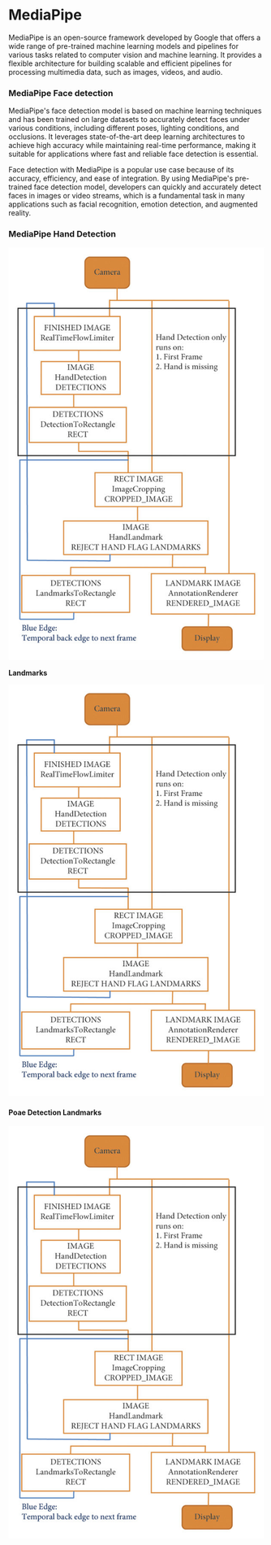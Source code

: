 # MediaPipe
MediaPipe is an open-source framework developed by Google that offers a wide range of pre-trained machine learning models and pipelines for various tasks related to computer vision and machine learning. It provides a flexible architecture for building scalable and efficient pipelines for processing multimedia data, such as images, videos, and audio.
### MediaPipe Face detection
MediaPipe's face detection model is based on machine learning techniques and has been trained on large datasets to accurately detect faces under various conditions, including different poses, lighting conditions, and occlusions. It leverages state-of-the-art deep learning architectures to achieve high accuracy while maintaining real-time performance, making it suitable for applications where fast and reliable face detection is essential.

Face detection with MediaPipe is a popular use case because of its accuracy, efficiency, and ease of integration. By using MediaPipe's pre-trained face detection model, developers can quickly and accurately detect faces in images or video streams, which is a fundamental task in many applications such as facial recognition, emotion detection, and augmented reality.

### MediaPipe Hand Detection

<p align="center">
  <img src="images/MediaPipe-hand-recognition-graph-12.jpg" width='600px'>
</p>

**Landmarks**
<p align="center">
  <img src="images/MediaPipe-hand-recognition-graph-12.jpg" width='600px'>
</p>

#### Poae Detection Landmarks
<p align="center">
  <img src="images/MediaPipe-hand-recognition-graph-12.jpg" width='600px'>
</p>
